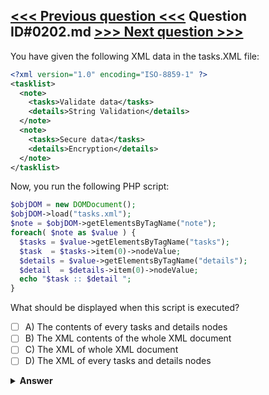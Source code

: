 [<<< Previous question <<<](0201.md)   Question ID#0202.md   [>>> Next question >>>](0203.md)
---

You have given the following XML data in the tasks.XML file:

```xml
<?xml version="1.0" encoding="ISO-8859-1" ?>
<tasklist>
  <note>
    <tasks>Validate data</tasks>
    <details>String Validation</details>
  </note>
  <note>
    <tasks>Secure data</tasks>
    <details>Encryption</details>
  </note>
</tasklist>
```
Now, you run the following PHP script:
```php
$objDOM = new DOMDocument();
$objDOM->load("tasks.xml"); 
$note = $objDOM->getElementsByTagName("note");
foreach( $note as $value ) {
  $tasks = $value->getElementsByTagName("tasks");
  $task  = $tasks->item(0)->nodeValue;
  $details = $value->getElementsByTagName("details");
  $detail  = $details->item(0)->nodeValue;
  echo "$task :: $detail ";
}
```
What should be displayed when this script is executed?

- [ ] A) The contents of every tasks and details nodes
- [ ] B) The XML contents of the whole XML document
- [ ] C) The XML of whole XML document
- [ ] D) The XML of every tasks and details nodes

<details><summary><b>Answer</b></summary>
<p>
  Answer: <strong>A</strong>
</p>
</details>
